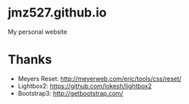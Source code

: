 # jmz527.github.io
My personal website

# Thanks

- Meyers Reset: http://meyerweb.com/eric/tools/css/reset/
- Lightbox2: https://github.com/lokesh/lightbox2
- Bootstrap3: http://getbootstrap.com/